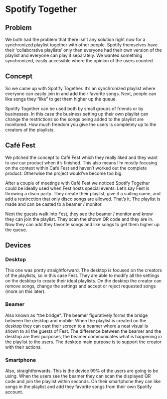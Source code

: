 # Spotify Together

## Problem

We both had the problem that there isn’t any solution right now for a synchronized playlist together with other people. Spotify themselves have their ‘collaborative playlists’ only then everyone had their own version of the playlist and everyone can play it separately. We wanted something synchronized, easily accessible where the opinion of the users counted.

## Concept

So we came up with Spotify Together. It’s an synchronized playlist where everyone can easily join in and add their favorite songs. Next, people can like songs they “like” to get them higher up the queue.

Spotify Together can be used both by small groups of friends or by businesses. In this case the business setting up their own playlist can change the restrictions so the songs being added to the playlist are monitored. How much freedom you give the users is completely up to the creators of the playlists.

## Café Fest

We pitched the concept to Café Fest which they really liked and they want to use our product when it’s finished. This also means I’m mostly focusing on the context within Café Fest and haven’t worked out the complete product. Otherwise the project would’ve become too big.

After a couple of meetings with Café Fest we noticed Spotify Together could be ideally used when Fest hosts special events. Let’s say Fest is throwing a disco party. They create their playlist, give it a suiting name, and add a restircction that only disco songs are allowed. That’s it. The playlist is made and can be casted to a beamer / monitor.

Next the guests walk into Fest, they see the beamer / monitor and know they can join the playlist. They scan the shown QR code and they are in. Now they can add they favorite songs and like songs to get them higher up the queue.


## Devices

### Desktop

This one was pretty straightforward. The desktop is focused on the creators of the playlists, so in this case Fest. They are able to modify all the settings on the desktop to create their ideal playlists. On the desktop the creator can remove songs, change the settings and accept or reject requested songs (more on this later).

### Beamer

Also known as “the bridge”. The beamer figuratively forms the bridge between the desktop and mobile. When the playlist is created on the desktop they can cast their screen to a beamer where a neat visual is shown to all the guests of Fest. The difference between the beamer and the desktop are their purposes, the beamer communicates what is happening in the playlist to the users. The desktop main purpose is to support the creator with their actions.

### Smartphone

Also, straightforwards. This is the device 99% of the users are going to be using. When the users see the beamer they can scan the displayed QR code and join the playlist within seconds. On their smartphone they can like songs in the playlist and add they favorite songs from their own Spotify account.
